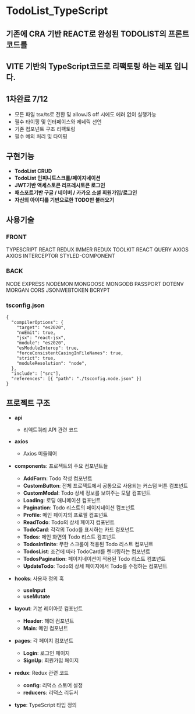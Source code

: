 # TodoList_TypeScript

## 기존에 CRA 기반 REACT로 완성된 TODOLIST의 프론트 코드를 
## VITE 기반의 TypeScript코드로 리팩토링 하는 레포 입니다.

## 1차완료 7/12

- 모든 파일 tsx/ts로 전환 및 allowJS off 시에도 에러 없이 실행가능
- 필수 타이핑 및 인터페이스와 제네릭 선언
- 기존 컴포넌트 구조 리팩토링
- 필수 예외 처리 및 타이핑

## 구현기능

- **TodoList CRUD**
- **TodoList 인피니트스크롤/페이지네이션**
- **JWT기반 액세스토큰 리프레시토큰 로그인**
- **패스포트기반 구글 / 네이버 / 카카오 소셜 회원가입/로그인**
- **자신의 아이디를 기반으로한 TODO만 불러오기**

## 사용기술

### FRONT

TYPESCRIPT REACT REDUX IMMER REDUX TOOLKIT REACT QUERY AXIOS AXIOS INTERCEPTOR STYLED-COMPONENT

### BACK

NODE EXPRESS NODEMON MONGOOSE MONGODB PASSPORT DOTENV MORGAN CORS JSONWEBTOKEN BCRYPT


### tsconfig.json
```tsx
{
  "compilerOptions": {
    "target": "es2020",
    "noEmit": true,
    "jsx": "react-jsx",
    "module": "es2020",
    "esModuleInterop": true,
    "forceConsistentCasingInFileNames": true,
    "strict": true,
    "moduleResolution": "node",
  },
  "include": ["src"],
  "references": [{ "path": "./tsconfig.node.json" }]
}
```
## 프로젝트 구조

- **api**
    - 리액트쿼리 API 관련 코드

- **axios**
    - Axios 미들웨어

- **components**: 프로젝트의 주요 컴포넌트들
    - **AddForm**: Todo 작성 컴포넌트
    - **CustomButton**: 전체 프로젝트에서 공통으로 사용되는 커스텀 버튼 컴포넌트
    - **CustomModal**: Todo 상세 정보를 보여주는 모달 컴포넌트
    - **Loading**: 로딩 애니메이션 컴포넌트
    - **Pagination**: Todo 리스트의 페이지네이션 컴포넌트
    - **Profile**: 메인 페이지의 프로필 컴포넌트
    - **ReadTodo**: Todo의 상세 페이지 컴포넌트
    - **TodoCard**: 각각의 Todo를 표시하는 카드 컴포넌트
    - **Todos**: 메인 화면의 Todo 리스트 컴포넌트
    - **TodosInfinite**: 무한 스크롤이 적용된 Todo 리스트 컴포넌트
    - **TodosList**: 조건에 따라 TodoCard를 렌더링하는 컴포넌트
    - **TodosPagination**: 페이지네이션이 적용된 Todo 리스트 컴포넌트
    - **UpdateTodo**: Todo의 상세 페이지에서 Todo를 수정하는 컴포넌트

- **hooks**: 사용자 정의 훅
    - **useInput**
    - **useMutate**

- **layout**: 기본 레이아웃 컴포넌트
    - **Header**: 헤더 컴포넌트
    - **Main**: 메인 컴포넌트

- **pages**: 각 페이지 컴포넌트
    - **Login**: 로그인 페이지
    - **SignUp**: 회원가입 페이지

- **redux**: Redux 관련 코드
    - **config**: 리덕스 스토어 설정
    - **reducers**: 리덕스 리듀서

- **type**: TypeScript 타입 정의
